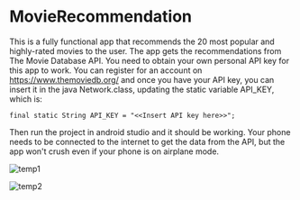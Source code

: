 # MovieRecommendation

This is a fully functional app that recommends the 20 most popular and highly-rated movies to the user. The app gets the recommendations from The Movie Database API. You need to obtain your own personal API key for this app to work. You can register for an account on https://www.themoviedb.org/ and once you have your API key, you can insert it in the java Network.class, updating the static variable API_KEY, which is:

`final static String API_KEY = "<<Insert API key here>>";`

Then run the project in android studio and it should be working. Your phone needs to be connected to the internet to get the data from the API, but the app won't crush even if your phone is on airplane mode.  


![temp1](https://user-images.githubusercontent.com/25237239/30786018-4641e5be-a167-11e7-948d-d91bf9e15980.PNG)

![temp2](https://user-images.githubusercontent.com/25237239/30786019-4a0e34fe-a167-11e7-90fc-e663d7458bfc.PNG)
